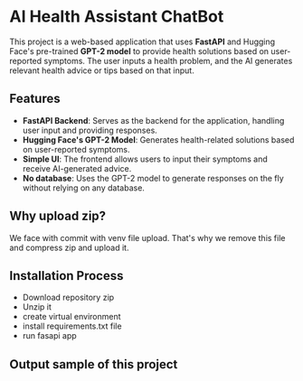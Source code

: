 # AI Health Assistant ChatBot

This project is a web-based application that uses **FastAPI** and Hugging Face's pre-trained **GPT-2 model** to provide health solutions based on user-reported symptoms. The user inputs a health problem, and the AI generates relevant health advice or tips based on that input.

## Features

- **FastAPI Backend**: Serves as the backend for the application, handling user input and providing responses.
- **Hugging Face's GPT-2 Model**: Generates health-related solutions based on user-reported symptoms.
- **Simple UI**: The frontend allows users to input their symptoms and receive AI-generated advice.
- **No database**: Uses the GPT-2 model to generate responses on the fly without relying on any database.

## Why upload zip?
We face with commit with venv file upload. That's why we remove this file and compress zip and upload it.

## Installation Process
- Download repository zip
- Unzip it
- create virtual environment
- install requirements.txt file
- run fasapi app

## Output sample of this project
